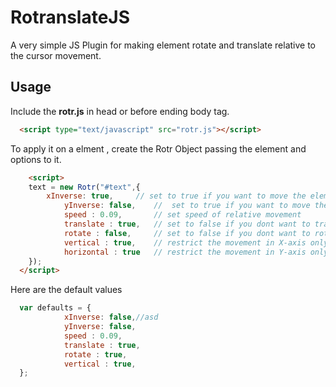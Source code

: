 <h1>RotranslateJS</h1>

<p>A very simple JS Plugin for making element rotate and translate relative to the cursor movement.<p>

<h2>Usage</h2>

<p>Include the <strong>rotr.js</strong> in head or before ending body tag.</p>

```html
  <script type="text/javascript" src="rotr.js"></script>
```

To apply it on a elment , create the Rotr Object passing the element and options to it.

```html
    <script>
  	text = new Rotr("#text",{
  		xInverse: true,     // set to true if you want to move the element opposite to cursor movement in X-Axis
			yInverse: false,    //  set to true if you want to move the element opposite to cursor movement  in Y-Axis
			speed : 0.09,       // set speed of relative movement
			translate : true,   // set to false if you dont want to translate the element
			rotate : false,     // set to false if you dont want to rotate the element
			vertical : true,    // restrict the movement in X-axis only
			horizontal : true   // restrict the movement in Y-axis only
  	});
  </script>
```

<p>Here are the default values</p>

```js
  var defaults = {
			xInverse: false,//asd
			yInverse: false,
			speed : 0.09,
			translate : true,
			rotate : true,
			vertical : true,
  };
```

